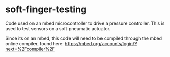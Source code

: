 soft-finger-testing
===================

Code used on an mbed microcontroller to drive a pressure controller. 
This is used to test sensors on a soft pneumatic actuator.

Since its on an mbed, this code will need to be compiled through the mbed online compiler, found here:
https://mbed.org/accounts/login/?next=%2Fcompiler%2F

